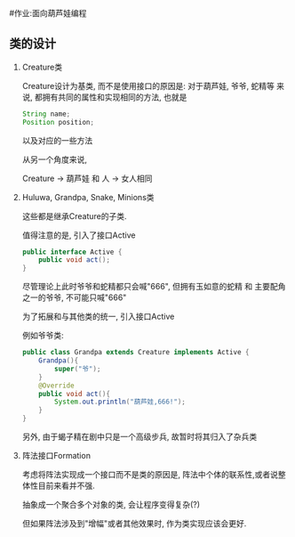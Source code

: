 #作业:面向葫芦娃编程

## 类的设计

1. Creature类

   Creature设计为基类, 而不是使用接口的原因是: 对于葫芦娃, 爷爷, 蛇精等 来说, 都拥有共同的属性和实现相同的方法, 也就是

   ```java
   String name;
   Position position;
   ```

    以及对应的一些方法

   从另一个角度来说,

   Creature -> 葫芦娃  和  人 -> 女人相同

2. Huluwa, Grandpa, Snake, Minions类

   这些都是继承Creature的子类.

   值得注意的是, 引入了接口Active

   ```java
   public interface Active {
       public void act();
   }
   ```

   尽管理论上此时爷爷和蛇精都只会喊"666", 但拥有玉如意的蛇精 和 主要配角之一的爷爷, 不可能只喊"666"

   为了拓展和与其他类的统一, 引入接口Active

   例如爷爷类:

   ```java
   public class Grandpa extends Creature implements Active {
       Grandpa(){
           super("爷");
       }
       @Override
       public void act(){
           System.out.println("葫芦娃,666!");
       }
   }
   ```

   另外, 由于蝎子精在剧中只是一个高级步兵, 故暂时将其归入了杂兵类

3. 阵法接口Formation

   考虑将阵法实现成一个接口而不是类的原因是, 阵法中个体的联系性,或者说整体性目前来看并不强. 

    抽象成一个聚合多个对象的类, 会让程序变得复杂(?)

    但如果阵法涉及到"增幅"或者其他效果时, 作为类实现应该会更好.

